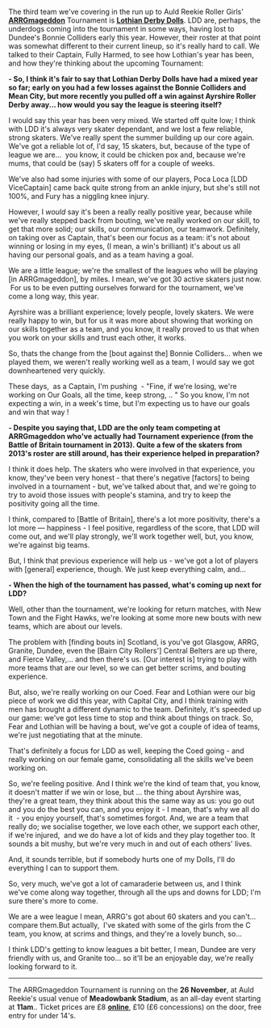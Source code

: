 <html><body><p class="p1">The third team we've covering in the run up to Auld Reekie Roller Girls' <strong><a href="https://www.facebook.com/events/535844416618826/">ARRGmageddon</a></strong> Tournament is <strong><a href="https://www.facebook.com/lothianderby/">Lothian Derby Dolls</a></strong>. LDD are, perhaps, the underdogs coming into the tournament in some ways, having lost to Dundee's Bonnie Colliders early this year. However, their roster at that point was somewhat different to their current lineup, so it's really hard to call.
We talked to their Captain, Fully Harmed, to see how Lothian's year has been, and how they're thinking about the upcoming Tournament:</p>


<p class="p1"><strong>- So, I think it's fair to say that Lothian Derby Dolls have had a mixed year so far; early on you had a few losses against the Bonnie Colliders and Mean City, but more recently you pulled off a win against Ayrshire Roller Derby away... how would you say the league is steering itself?</strong></p>
<p class="p1">I would say this year has been very mixed. We started off quite low; I think with LDD it's always very skater dependant, and we lost a few reliable, strong skaters. We've really spent the summer building up our core again. We've got a reliable lot of, I'd say, 15 skaters, but, because of the type of league we are...  you know, it could be chicken pox and, because we're mums, that could be (say) 5 skaters off for a couple of weeks.</p>
<p class="p1">We've also had some injuries with some of our players, Poca Loca [LDD ViceCaptain] came back quite strong from an ankle injury, but she's still not 100%, and Fury has a niggling knee injury.</p>
<p class="p1">However, I <em>would</em> say it's been a really really positive year, because while we've really stepped back from bouting, we've really worked on our skill, to get that more solid; our skills, our communication, our teamwork. Definitely, on taking over as Captain, that's been our focus as a team: it's not about winning or losing in my eyes, (I mean, a win's brilliant) it's about us all having our personal goals, and as a team having a goal.</p>
<p class="p1">We are a little league; we're the smallest of the leagues who will be playing [in ARRGmageddon], by miles. I mean, we've got 30 active skaters just now.  For us to be even putting ourselves forward for the tournament, we've come a long way, this year.</p>
<p class="p1">Ayrshire was a brilliant experience; lovely people, lovely skaters. We were really happy to win, but for us it was more about showing that working on our skills together as a team, and you know, it really proved to us that when you work on your skills and trust each other, it works.</p>
<p class="p1">So, thats the change from the [bout against the] Bonnie Colliders... when we played them, we weren't really working well as a team, I would say we got downheartened very quickly.</p>
<p class="p1">These days,  as a Captain, I'm pushing<span class="Apple-converted-space">  </span>- "Fine, if we're losing, we're working on Our Goals, all the time, keep strong, .. " So you know, I'm not expecting a win, in a week's time, but I'm expecting us to have our goals and win that way !</p>
<p class="p1"><strong>- Despite you saying that, LDD are the only team competing at ARRGmageddon who've actually had Tournament experience (from the Battle of Britain tournament in 2013). Quite a few of the skaters from 2013's roster are still around, has their experience helped in preparation?</strong></p>
<p class="p1">I think it does help. The skaters who were involved in that experience, you know, they've been very honest - that there's negative [factors] to being involved in a tournament - but, we've talked about that, and we're going to try to avoid those issues with people's stamina, and try to keep the positivity going all the time.</p>
<p class="p1">I think, compared to [Battle of Britain], there's a lot more positivity, there's a lot more — happiness - I feel positive, regardless of the score, that LDD will<span class="Apple-converted-space">  </span>come out, and we'll play strongly, we'll work together well, but, you know, we're against big teams.</p>
<p class="p1">But, I think that previous experience will help us - we've got a lot of players with [general] experience, though. We just keep everything calm, and…</p>
<p class="p1"><strong>- When the high of the tournament has passed, what's coming up next for LDD?</strong></p>
<p class="p1">Well, other than the tournament, we're looking for return matches, with New Town and the Fight Hawks, we're looking at some more new bouts with new teams, which are about our levels.</p>
<p class="p1">The problem with [finding bouts in] Scotland, is you've got Glasgow, ARRG, Granite, Dundee, even the [Bairn City Rollers'] Central Belters are up there, and Fierce Valley,… and then there's us. [Our interest is] trying to play with more teams that are our level, so we can get better scrims, and bouting experience.</p>
<p class="p1">But, also, we're really working on our Coed. Fear and Lothian were our big piece of work we did this year, with Capital City, and I think training with men has brought a different dynamic to the team. Definitely, it's speeded up our game: we've got less time to stop and think about things on track.
So, Fear and Lothian will be having a bout, we've got a couple of idea of teams, we're just negotiating that at the minute.</p>
<p class="p1">That's definitely a focus for LDD as well, keeping the Coed going - and really working on our female game, consolidating all the skills we've been working on.</p>
<p class="p1">So, we're feeling positive. And I think we're the kind of team that, you know, it doesn't matter if we win or lose, but … the thing about Ayrshire was, they're a great team, they think about this the same way as us: you go out and you do the best you can, and you enjoy it - I mean, that's why we all do it<span class="Apple-converted-space">  </span>- you enjoy yourself, that's sometimes forgot. And, we are a team that really do; we socialise together, we love each other, we support each other, if we're injured,<span class="Apple-converted-space">  </span>and we do have a lot of kids and they play together too. It sounds a bit mushy, but we're very much in and out of each others' lives.</p>
<p class="p1">And, it sounds terrible, but if somebody hurts one of my Dolls, I'll do everything I can to support them.</p>
<p class="p1">So, very much, we've got a lot of camaraderie between us, and I think we've come along way together, through all the ups and downs for LDD; I'm sure there's more to come.</p>
<p class="p1">We are a wee league I mean, ARRG's got about 60 skaters and you can't… compare them.But actually,  I've skated with some of the girls from the C team, you know, at scrims and things, and they're a lovely bunch, so...</p>
<p class="p1">I think LDD's getting to know leagues a bit better, I mean, Dundee are very friendly with us, and Granite too… so it'll be an enjoyable day, we're really looking forward to it.

</p>


<hr>
<p class="p1">The ARRGmageddon Tournament is running on the <strong>26 November</strong>, at Auld Reekie's usual venue of <strong>Meadowbank Stadium</strong>, as an all-day event starting at <strong>11am</strong>.. Ticket prices are £8 <strong><a href="http://www.brownpapertickets.com/event/2714193">online</a></strong>, £10 (£6 concessions) on the door, free entry for under 14's.</p></body></html>
